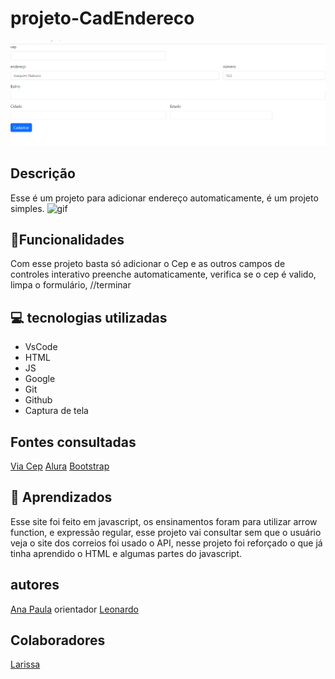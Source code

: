 # projeto-CadEndereco
![foto](img/Captura%20de%20tela%202023-10-03%20075058.png)
## Descrição
Esse é um projeto para adicionar endereço automaticamente, é um projeto simples.
![gif](video/videoEndere%C3%A7oo.gif)
## 🔧Funcionalidades
Com esse projeto basta só adicionar o Cep e as outros campos de controles interativo preenche automaticamente, verifica se o cep é valido, limpa o formulário, //terminar
## 💻 tecnologias utilizadas
* VsCode
* HTML
* JS
* Google
* Git
* Github
* Captura de tela 

## Fontes consultadas
[Via Cep]()
[Alura]()
[Bootstrap]()

## 📄 Aprendizados 
Esse site foi feito em javascript, os ensinamentos foram para utilizar arrow function, e expressão regular, esse projeto vai consultar sem que o usuário veja o site dos correios foi usado o API, nesse projeto foi reforçado o que já tinha aprendido o HTML e algumas partes do javascript.

## autores 
[Ana Paula](https://github.com/anapaulacd)
orientador [Leonardo](https://github.com/LeonardoRochaMarista)

## Colaboradores 
[Larissa](https://github.com/larissassk)
